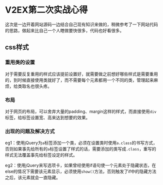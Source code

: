 # V2EX第二次实战心得

这次是一边开着网站源码一边结合自己现有知识来做的，稍微参考了一下网站代码的思路，做起来比自己一个人瞎做要快很多，代码也好看很多。

## css样式

### 重用类的设置

对于需要反复重用的样式应该提前设置好，就需要做之前想好哪些样式是需要重用的，到时候直接使用类就好了，而不需要每个元素都用一个不同的类，管理起来麻烦，给类取名也很头疼。

### 布局

对于网页的布局，可以舍弃大量的padding、margin这样的样式，而直接使用`div`标签，给标签设置宽、高来达到想要的效果。

### 出现的问题及解决方式

eg1：使用jQuery为`a`标签添加一个类，必须在设置类时使用`a.class`的书写方式，否则如果事先给所有的`a`标签设置了样式的话，需要添加的类写成`.class`，重写的样式无法覆盖事先给标签设定的样式。

eg2：使用jQuery来写选项卡，如果曾经使用if语句使一个元素处于隐藏状态，在else的情况下需要该元素显示，必须使用`show()`方法，否则触发了if中的隐藏方法之后，该元素就会一直隐藏。